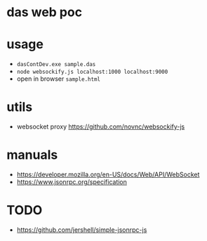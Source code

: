 # das web poc


# usage

- `dasContDev.exe sample.das`
- `node websockify.js localhost:1000 localhost:9000`
- open in browser `sample.html`


# utils

- websocket proxy https://github.com/novnc/websockify-js

# manuals

- https://developer.mozilla.org/en-US/docs/Web/API/WebSocket
- https://www.jsonrpc.org/specification

# TODO

- https://github.com/jershell/simple-jsonrpc-js

